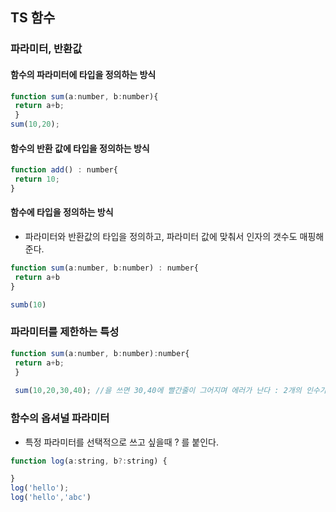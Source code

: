 ## TS 함수

### 파라미터, 반환값

#### 함수의 파라미터에 타입을 정의하는 방식

```js
function sum(a:number, b:number){
 return a+b;
 }
sum(10,20);
```

#### 함수의 반환 값에 타입을 정의하는 방식
```js
function add() : number{
 return 10;
}
```

#### 함수에 타입을 정의하는 방식

- 파라미터와 반환값의 타입을 정의하고, 파라미터 값에 맞춰서 인자의 갯수도 매핑해준다.


```js
function sum(a:number, b:number) : number{
 return a+b
}

sumb(10)

```

### 파라미터를 제한하는 특성

```js
function sum(a:number, b:number):number{
 return a+b;
 }
 
 sum(10,20,30,40); //을 쓰면 30,40에 빨간줄이 그어지며 에러가 난다 : 2개의 인수가 필요한데 4개를 가져왔습니다. 

```

### 함수의 옵셔널 파라미터 

- 특정 파라미터를 선택적으로 쓰고 싶을때 ? 를 붙인다. 

```js
function log(a:string, b?:string) {

}
log('hello');
log('hello','abc')

```
